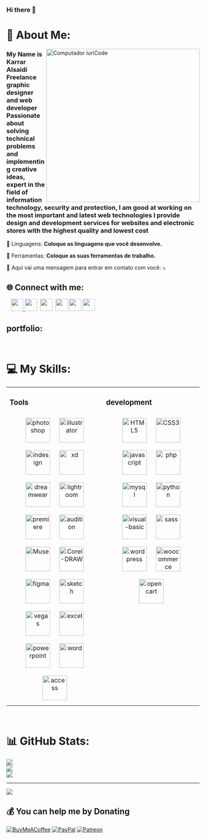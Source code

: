 ### Hi there 👋

# 💫 About Me:
<img src="https://raw.githubusercontent.com/MicaelliMedeiros/micaellimedeiros/master/image/computer-illustration.png" min-width="400px" max-width="400px" width="400px" align="right" alt="Computador iuriCode">

<p align="left"> 
<h3>My Name is Karrar Alsaidi Freelance graphic designer and web developer Passionate about solving technical problems and implementing creative ideas, expert in the field of information technology, security and protection, I am good at working on the most important and latest web technologies I provide design and development services for websites and electronic stores with the highest quality and lowest cost</h3>


<p align="left">
  🦄 Linguagens: <strong>Coloque as linguagens que você desenvolve.</strong>
</p>

<p align="left">
  💼 Ferramentas: <strong>Coloque as suas ferramentas de trabalho.</strong>
</p>

<p align="left">
  💌 Aqui vai uma mensagem para entrar em contato com você: ⤵️
</p>

<p align="left">


  
</p>  

## 🌐 Connect with me:
<p><a href="https://i.imgur.com/avPgFRf.png"><img src="https://i.imgur.com/avPgFRf.png" alt="" /></a>&nbsp;<img src="https://i.postimg.cc/x8h2XG1Z/twitter-1.png" alt="" />&nbsp;<img src="https://i.postimg.cc/ZqSJPLxt/instagram.png" alt="" />&nbsp;<img src="https://i.postimg.cc/HsrWTnkK/linkedin.png" width="32" height="32" alt="" /><a href="https://i.postimg.cc/5ySCQbhN/pinterest.https://i.postimg.cc/YCgpmPgz/behance.png">&nbsp;<img src="https://i.postimg.cc/YCgpmPgz/behance.png" alt="" width="32" height="32" /></a>&nbsp;<img src="https://i.postimg.cc/5ySCQbhN/pinterest.png" alt="" />&nbsp;<img src="https://i.postimg.cc/rsKTyZMW/tumblr.png" width="32" height="32" alt="" />&nbsp;<img src="https://i.postimg.cc/ZRfZSzt4/telegram.png" alt="" />&nbsp;<img src="https://i.postimg.cc/B6ZskQzm/medium.png" width="32" height="32" alt="" />&nbsp;<img src="https://i.postimg.cc/DfMFphPc/whatsapp.png" width="32" height="32" alt="" />&nbsp;<img src="https://i.postimg.cc/15bmXSgz/blogger.png" width="32" height="32" alt="" /></p>


##  portfolio:


</div>  

<br/>  

# 💻 My Skills:
<table><tr><td valign="top" width="50%">



### Tools   
<div align="center">  
<img style="margin: 10px" src="https://i.postimg.cc/Kc1kbnvt/photoshop.png" alt="photoshop" height="64" />  
<img style="margin: 10px" src="https://i.postimg.cc/bJJPQHFg/Illustrator.png" alt="illustrator" height="64" />  
<img style="margin: 10px" src="https://i.postimg.cc/W1Gsj4kG/indesign.png" alt="indesign" height="64" />  
<img style="margin: 10px" src="https://i.postimg.cc/4NtY7scd/xd.png" alt="xd" height="64" />  
<img style="margin: 10px" src="https://i.postimg.cc/Vv0chsw-b/Dreamweaver.png" alt="dreamwear" height="64" />  
<img style="margin: 10px" src="https://i.postimg.cc/LXbpvYcp/Lightroom.png" alt="lightroom" height="64" />  
<img style="margin: 10px" src="https://i.postimg.cc/KcCK8RRw/Premiere.png" alt="premiere" height="64" />  
<img style="margin: 10px" src="https://i.postimg.cc/F1tQXtFC/Audition.png" alt="audition" height="64" /> 
<img style="margin: 10px" src="https://i.postimg.cc/SxFmw9JQ/Muse.png" alt="Muse" height="64" />  
<img style="margin: 10px" src="https://i.postimg.cc/HWPSsDDj/Corel-DRAW.png" alt="Corel-DRAW" height="64" />  
<img style="margin: 10px" src="https://i.postimg.cc/65ymd6Ld/figma2.png" alt="figma" height="64" />  
<img style="margin: 10px" src="https://i.postimg.cc/pryqYk82/sketch.png" alt="sketch" height="64" />  
<img style="margin: 10px" src="https://i.postimg.cc/2600Zg1c/sony-vegas.png" alt="vegas" height="64" />  
<img style="margin: 10px" src="https://i.postimg.cc/59qv9DHL/excel.png" alt="excel" height="64" />  
<img style="margin: 10px" src="https://i.postimg.cc/nc3DB7GL/power-point.png" alt="powerpoint" height="64" />  
<img style="margin: 10px" src="https://i.postimg.cc/YCjm39dz/word.png" alt="word" height="64" />  
<img style="margin: 10px" src="https://i.postimg.cc/br8tH95Z/access.png" alt="access" height="64" />  

</div>
  

</td><td valign="top" width="50%">



### development  
<div align="center">  
<img style="margin: 10px" src="https://i.postimg.cc/Y9hGHNnP/html-5-1.png" alt="HTML5" height="64" />  
<img style="margin: 10px" src="https://i.postimg.cc/k4zVXVLg/css.png" alt="CSS3" height="64" />  
<img style="margin: 10px" src="https://i.postimg.cc/PrGLgwm6/javascript.png" alt="javascript" height="64" />  
<img style="margin: 10px" src="https://i.postimg.cc/1zz4GcQz/php.png" alt="php" height="64" />  
<img style="margin: 10px" src="https://i.postimg.cc/59QYK3FY/mysql.png" alt="mysql" height="64" />  
<img style="margin: 10px" src="https://i.postimg.cc/G282NL9w/python.png" alt="python" height="64" />  
<img style="margin: 10px" src="https://i.postimg.cc/VkfNwB5F/visual-basic.png" alt="visual-basic" height="64" />  
<img style="margin: 10px" src="https://i.postimg.cc/65N3jNXg/sass-1.png" alt="sass" height="64" />  
<img style="margin: 10px" src="https://i.postimg.cc/Mp9ppMQJ/wordpress.png" alt="wordpress" height="64" /> 
<img style="margin: 10px" src="https://i.postimg.cc/X7cvtDNJ/woocommerce.png" alt="woocommerce" height="64" />  
<img style="margin: 10px" src="https://i.postimg.cc/Gmd42ngG/opencart.png" alt="opencart" height="64" />  

</div>

</td></tr></table>  

<br/>  


</div>





# 📊 GitHub Stats:
![](https://github-readme-stats.vercel.app/api?username=karar3lsaidi&theme=dark&hide_border=true&include_all_commits=true&count_private=false)<br/>
![](https://github-readme-streak-stats.herokuapp.com/?user=karar3lsaidi&theme=dark&hide_border=true)<br/>
![](https://github-readme-stats.vercel.app/api/top-langs/?username=karar3lsaidi&theme=dark&hide_border=true&include_all_commits=true&count_private=false&layout=compact)

---
[![](https://visitcount.itsvg.in/api?id=karar3lsaidi&icon=0&color=0)](https://visitcount.itsvg.in)

  ## 💰 You can help me by Donating
  [![BuyMeACoffee](https://img.shields.io/badge/Buy%20Me%20a%20Coffee-ffdd00?style=for-the-badge&logo=buy-me-a-coffee&logoColor=black)](https://buymeacoffee.com/karar3lsaidi) [![PayPal](https://img.shields.io/badge/PayPal-00457C?style=for-the-badge&logo=paypal&logoColor=white)](https://paypal.me/karar3lsaidi) [![Patreon](https://img.shields.io/badge/Patreon-F96854?style=for-the-badge&logo=patreon&logoColor=white)](https://patreon.com/karar3lsaidi) 

  <!-- Proudly created with GPRM ( https://gprm.itsvg.in ) -->
  
  
  
  
  

<br/>  


</div>
  


</td></tr></table>  

<br/>  


